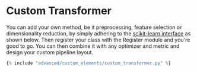 <h1>Custom Transformer</h1>
<div class="photon-docu-header">
  <p>
      You can add your own method, be it preprocessing, feature selection or dimensionality reduction, by simply adhering to
      the <a href="http://scikit-learn.org/stable/developers/contributing.html#apis-of-scikit-learn-objects" target="_blank">scikit-learn interface</a> as shown below.
      Then register your class with the Register module and you're good to go. You can then combine it with any optimizer and metric and design your custom pipeline layout.
  </p>
</div>

``` python
{% include "advanced/custom_elements/custom_transformer.py" %} 

```